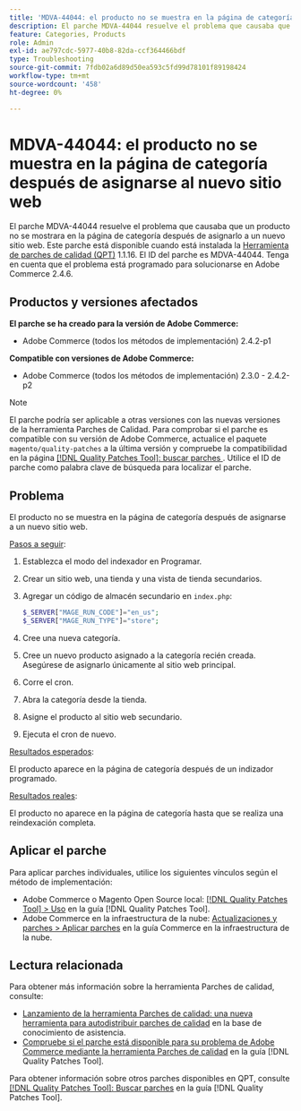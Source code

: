 ```yaml
---
title: 'MDVA-44044: el producto no se muestra en la página de categoría después de asignarse al nuevo sitio web'
description: El parche MDVA-44044 resuelve el problema que causaba que un producto no se mostrara en la página de categoría después de asignarlo a un nuevo sitio web. Este parche está disponible cuando está instalada la [Quality Patches Tool (QPT)](https://experienceleague.adobe.com/es/docs/commerce-operations/tools/quality-patches-tool/quality-patches-tool-to-self-serve-quality-patches) 1.1.16. El ID del parche es MDVA-44044. Tenga en cuenta que el problema está programado para solucionarse en Adobe Commerce 2.4.6.
feature: Categories, Products
role: Admin
exl-id: ae797cdc-5977-40b8-82da-ccf364466bdf
type: Troubleshooting
source-git-commit: 7fdb02a6d89d50ea593c5fd99d78101f89198424
workflow-type: tm+mt
source-wordcount: '458'
ht-degree: 0%

---
```


# MDVA-44044: el producto no se muestra en la página de categoría después de asignarse al nuevo sitio web

El parche MDVA-44044 resuelve el problema que causaba que un producto no se mostrara en la página de categoría después de asignarlo a un nuevo sitio web. Este parche está disponible cuando está instalada la [Herramienta de parches de calidad (QPT)](https://experienceleague.adobe.com/es/docs/commerce-operations/tools/quality-patches-tool/quality-patches-tool-to-self-serve-quality-patches) 1.1.16. El ID del parche es MDVA-44044. Tenga en cuenta que el problema está programado para solucionarse en Adobe Commerce 2.4.6.

## Productos y versiones afectados

**El parche se ha creado para la versión de Adobe Commerce:**

* Adobe Commerce (todos los métodos de implementación) 2.4.2-p1

**Compatible con versiones de Adobe Commerce:**

* Adobe Commerce (todos los métodos de implementación) 2.3.0 - 2.4.2-p2

>[!NOTE]
>
>El parche podría ser aplicable a otras versiones con las nuevas versiones de la herramienta Parches de Calidad. Para comprobar si el parche es compatible con su versión de Adobe Commerce, actualice el paquete `magento/quality-patches` a la última versión y compruebe la compatibilidad en la página [[!DNL Quality Patches Tool]: buscar parches ](https://experienceleague.adobe.com/es/docs/commerce-operations/tools/quality-patches-tool/quality-patches-tool-to-self-serve-quality-patches). Utilice el ID de parche como palabra clave de búsqueda para localizar el parche.

## Problema

El producto no se muestra en la página de categoría después de asignarse a un nuevo sitio web.

<u>Pasos a seguir</u>:

1. Establezca el modo del indexador en Programar.
1. Crear un sitio web, una tienda y una vista de tienda secundarios.
1. Agregar un código de almacén secundario en `index.php`:

   ```php
   $_SERVER["MAGE_RUN_CODE"]="en_us";
   $_SERVER["MAGE_RUN_TYPE"]="store";
   ```

1. Cree una nueva categoría.
1. Cree un nuevo producto asignado a la categoría recién creada. Asegúrese de asignarlo únicamente al sitio web principal.
1. Corre el cron.
1. Abra la categoría desde la tienda.
1. Asigne el producto al sitio web secundario.
1. Ejecuta el cron de nuevo.

<u>Resultados esperados</u>:

El producto aparece en la página de categoría después de un indizador programado.

<u>Resultados reales</u>:

El producto no aparece en la página de categoría hasta que se realiza una reindexación completa.

## Aplicar el parche

Para aplicar parches individuales, utilice los siguientes vínculos según el método de implementación:

* Adobe Commerce o Magento Open Source local: [[!DNL Quality Patches Tool] > Uso](/help/tools/quality-patches-tool/usage.md) en la guía [!DNL Quality Patches Tool].
* Adobe Commerce en la infraestructura de la nube: [Actualizaciones y parches > Aplicar parches](https://experienceleague.adobe.com/docs/commerce-cloud-service/user-guide/develop/upgrade/apply-patches.html?lang=es) en la guía Commerce en la infraestructura de la nube.

## Lectura relacionada

Para obtener más información sobre la herramienta Parches de calidad, consulte:

* [Lanzamiento de la herramienta Parches de calidad: una nueva herramienta para autodistribuir parches de calidad](https://experienceleague.adobe.com/es/docs/commerce-operations/tools/quality-patches-tool/quality-patches-tool-to-self-serve-quality-patches) en la base de conocimiento de asistencia.
* [Compruebe si el parche está disponible para su problema de Adobe Commerce mediante la herramienta Parches de calidad](/help/tools/quality-patches-tool/patches-available-in-qpt/check-patch-for-magento-issue-with-magento-quality-patches.md) en la guía [!DNL Quality Patches Tool].

Para obtener información sobre otros parches disponibles en QPT, consulte [[!DNL Quality Patches Tool]: Buscar parches](https://experienceleague.adobe.com/tools/commerce-quality-patches/index.html?lang=es) en la guía [!DNL Quality Patches Tool].
